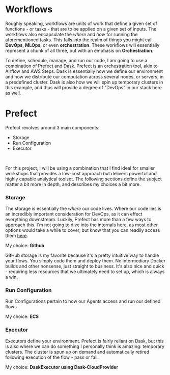 # Workflows

Roughly speaking, workflows are units of work that define a given set of functions - or tasks - that are to be applied on a given set of inputs. The workflows also encapsulate the *where* and *how* for running the aforementioned tasks. This falls into the realm of things you might call **DevOps**, **MLOps**, or even **orchestration**. These workflows will essentially represent a chunk of all three, but with an emphasis on **Orchestration**.
<br>

To define, schedule, manage, and run our code, I am going to use a combination of [Prefect]() and [Dask](). Prefect is an orchestration tool, akin to Airflow and AWS Steps. Dask is essentially how we define our environment and how we distribute our computation across several nodes, or servers, in a predefined cluster. Dask is also how we will spin up temporary clusters in this example, and thus will provide a degree of "DevOps" in our stack here as well.

# Prefect

Prefect revolves around 3 main components:
- Storage
- Run Configuration
- Executor
<br>

For this project, I will be using a combination that I find ideal for smaller workshops that provides a low-cost approach but delivers powerful and highly capable analytical toolset. The following sections define the subject matter a bit more in depth, and describes my choices a bit more.

### Storage
The storage is essentially the _where_ our code lives. Where our code lies is an incredibly important consideration for DevOps, as it can effect everything downstream. Luckily, Prefect has more than a few ways to approach this. I'm not going to dive into the internals here, as most other options would take a while to cover, but know that you can readily access them [here](https://docs.prefect.io/orchestration/flow_config/storage.html).
<br>

My choice: **Github**
<br>

GitHub storage is my favorite because it's a pretty intuitive way to handle your flows. You simply code them and deploy them. No intermediary Docker builds and other nonsense, just straight to business. It's also nice and quick - requiring less resources that we ultimately need to set up, which is always a win.

### Run Configuration
Run Configurations pertain to how our Agents access and run our defined flows. 
<br>

My choice: **ECS**
<br>


### Executor
Executors define your environment. Prefect is fairly reliant on Dask, but this is also where we can do something I personally think is amazing: temporary clusters. The cluster is spun up on demand and automatically retired following execution of the flow - pass or fail.
<br>

My choice: **DaskExecutor using Dask-CloudProvider**
<br>
<br>
